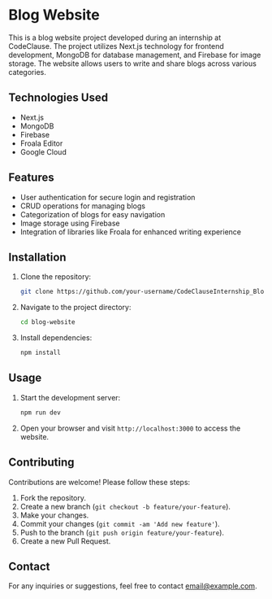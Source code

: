 # Blog Website

This is a blog website project developed during an internship at CodeClause. The project utilizes Next.js technology for frontend development, MongoDB for database management, and Firebase for image storage. The website allows users to write and share blogs across various categories.

## Technologies Used

- Next.js
- MongoDB
- Firebase
- Froala Editor
- Google Cloud

## Features

- User authentication for secure login and registration
- CRUD operations for managing blogs
- Categorization of blogs for easy navigation
- Image storage using Firebase
- Integration of libraries like Froala for enhanced writing experience

## Installation

1. Clone the repository:

   ```bash
   git clone https://github.com/your-username/CodeClauseInternship_BlogWebsite.git
   ```

2. Navigate to the project directory:

   ```bash
   cd blog-website
   ```

3. Install dependencies:

   ```bash
   npm install
   ```

## Usage

1. Start the development server:

   ```bash
   npm run dev
   ```

2. Open your browser and visit `http://localhost:3000` to access the website.

## Contributing

Contributions are welcome! Please follow these steps:

1. Fork the repository.
2. Create a new branch (`git checkout -b feature/your-feature`).
3. Make your changes.
4. Commit your changes (`git commit -am 'Add new feature'`).
5. Push to the branch (`git push origin feature/your-feature`).
6. Create a new Pull Request.

## Contact

For any inquiries or suggestions, feel free to contact [email@example.com](mailto:sayan17102002@gmail.com).
